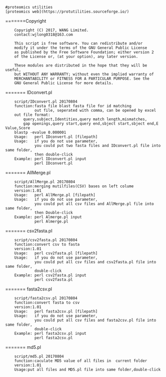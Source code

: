 

	#proteomics utilities	
	[proteomics web](https://protutilities.sourceforge.io/)
=======Copyright

		Copyright (C) 2017, WANG Limited.
		contact:wjlong0318@163.com
		
		This script is free software. You can redistribute and/or                 
		modify it under the terms of the GNU General Public License              
		as published by the Free Software Foundation; either version 2           
		of the License or, (at your option), any later version.                  
                                                                          
		These modules are distributed in the hope that they will be useful,       
		but WITHOUT ANY WARRANTY; without even the implied warranty of            
		MERCHANTABILITY or FITNESS FOR A PARTICULAR PURPOSE. See the              
		GNU General Public License for more details.    

		
 

=======	IDconvert.pl

		script/IDconvert.pl 20170804		
		function:fasta file blast fasta file for id matching
				 out file, seperated with comma, can be opened by excel
		out file format:
			query,subject,Identities,query match length,mismatches,
			gap openings,query start,query end,sbject start,sbject end,E Value,Score
		blastp -evalue 0.000001
		Usage:   perl IDconvert.pl [filepath]
		Usage:   if you do not use parameter,
		         you could put two fasta files and IDconvert.pl file into same folder,
				 then double-click
		Example: perl IDconvert.pl input
			     perl IDconvert.pl
				 
======= AllMerge.pl

		script/AllMerge.pl 20170804
		function:merging mutilfiles(CSV) bases on left colume
		version:1.01
		Usage:   perl AllMerge.pl [filepath]
		Usage:   if you do not use parameter,
		         you could put all csv files and AllMerge.pl file into same folder,
				 then Double-click
		Example: perl Almerge.pl input
                 perl Almerge.pl

======= csv2fasta.pl

		script/csv2fasta.pl 20170804
		function:convert csv to fasta
		version:1.01
		Usage:   perl csv2fasta.pl [filepath]
		Usage:   if you do not use parameter,
		         you could put all csv files and csv2fasta.pl file into same folder,
				 double-click
		Example: perl csv2fasta.pl input
                 perl csv2fasta.pl
		
======= fasta2csv.pl

		script/fasta2csv.pl 20170804
		function:convert fasta to csv
		version:1.01
		Usage:   perl fasta2csv.pl [filepath]
		Usage:   if you do not use parameter,
		         you could put all csv files and fasta2csv.pl file into same folder,
				 double-click
		Example: perl fasta2csv.pl input
                 perl fasta2csv.pl

======= md5.pl

		script/md5.pl 20170804
		function:caculate MD5 value of all files in  current folder
		version:1.01		
		Usage:put all files and MD5.pl file into same folder,double-click
